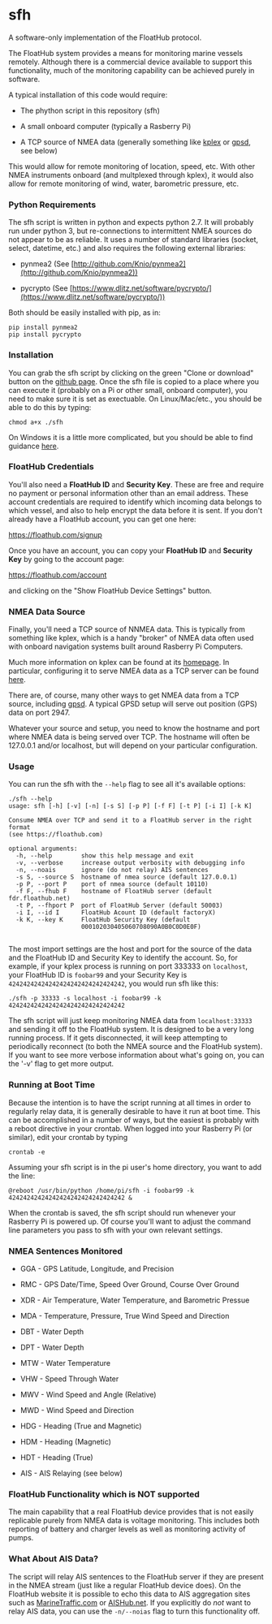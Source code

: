 # sfh
A software-only implementation of the FloatHub protocol.

The FloatHub system provides a means for monitoring marine vessels remotely.
Although there is a commercial device available to support this
functionality, much of the monitoring capability can be achieved purely
in software. 

A typical installation of this code would require:

  * The phython script in this repository (sfh)

  * A small onboard computer (typically a Rasberry Pi)

  * A TCP source of NMEA data (generally something like [kplex](http://www.stripydog.com/kplex/) or [gpsd](http://catb.org/gpsd/), see below)

This would allow for remote monitoring of location, speed, etc. With other
NMEA instruments onboard (and multplexed through kplex), it would also allow
for remote monitoring of wind, water, barometric pressure, etc.

### Python Requirements 

The sfh script is written in python and expects python 2.7.  It will
probably run under python 3, but re-connections to intermittent NMEA sources
do not appear to be as reliable.  It uses a number of standard libraries
(socket, select, datetime, etc.) and also requires the following external
libraries:

  * pynmea2 (See [http://github.com/Knio/pynmea2](http://github.com/Knio/pynmea2))

  * pycrypto (See [https://www.dlitz.net/software/pycrypto/](https://www.dlitz.net/software/pycrypto/))

Both should be easily installed with pip, as in:

```
pip install pynmea2
pip install pycrypto
```

### Installation

You can grab the sfh script by clicking on the green "Clone or download"
button on the [github page](https://github.com/floathub/sfh).  Once the sfh
file is copied to a place where you can execute it (probably on a Pi or
other small, onboard computer), you need to make sure it is set as
exectuable.  On Linux/Mac/etc., you should be able to do this by typing:

```
chmod a+x ./sfh
```

On Windows it is a little more complicated, but you should be able to find
guidance [here](https://docs.python.org/3/faq/windows.html). 


### FloatHub Credentials

You'll also need a **FloatHub ID** and **Security Key**. These are free and
require no payment or personal information other than an email address.
These account credentials are required to identify which incoming data
belongs to which vessel, and also to help encrypt the data before it is
sent. If you don't already have a FloatHub account, you can get one here:

  https://floathub.com/signup

Once you have an account, you can copy your **FloatHub ID** 
and **Security Key** by going to the account page:

  https://floathub.com/account

and clicking on the "Show FloatHub Device Settings" button. 

### NMEA Data Source

Finally, you'll need a TCP source of NNMEA data. This is typically from
something like kplex, which is a handy "broker" of NMEA data often used
with onboard navigation systems built around Rasberry Pi Computers. 

Much more information on kplex can be found at its [homepage](http://www.stripydog.com/kplex/).
In particular, configuring it to serve NMEA data as a TCP server can be
found [here](http://www.stripydog.com/kplex/configuration.html#tcp).

There are, of course, many other ways to get NMEA data from a TCP source,
including [gpsd](http://catb.org/gpsd/). A typical GPSD setup will serve out
position (GPS) data on port 2947.

Whatever your source and setup, you need to know the hostname and port where
NMEA data is being served over TCP.  The hostname will often be 127.0.0.1
and/or localhost, but will depend on your particular configuration.

### Usage

You can run the sfh with the `--help` flag to see all it's available
options:

```
./sfh --help
usage: sfh [-h] [-v] [-n] [-s S] [-p P] [-f F] [-t P] [-i I] [-k K]

Consume NMEA over TCP and send it to a FloatHub server in the right format
(see https://floathub.com)

optional arguments:
  -h, --help        show this help message and exit
  -v, --verbose     increase output verbosity with debugging info
  -n, --noais       ignore (do not relay) AIS sentences
  -s S, --source S  hostname of nmea source (default 127.0.0.1)
  -p P, --port P    port of nmea source (default 10110)
  -f F, --fhub F    hostname of FloatHub server (default fdr.floathub.net)
  -t P, --fhport P  port of FloatHub Server (default 50003)
  -i I, --id I      FloatHub Acount ID (default factoryX)
  -k K, --key K     FloatHub Security Key (default
                    000102030405060708090A0B0C0D0E0F)


```

The most import settings are the host and port for the source of the data and
the FloatHub ID and Security Key to identify the account. So, for example, if your
kplex process is running on port 333333 on `localhost`, your FloatHub ID is
`foobar99` and your Security Key is `42424242424242424242424242424242`, you
would run sfh like this:

```
./sfh -p 33333 -s localhost -i foobar99 -k 42424242424242424242424242424242
```

The sfh script will just keep monitoring NMEA data from `localhost:33333`
and sending it off to the FloatHub system.  It is designed to be a very long
running process. If it gets disconnected, it will keep attempting to
periodically reconnect (to both the NMEA source and the FloatHub system). 
If you want to see more verbose information about what's going on, you can
the '-v' flag to get more output.

### Running at Boot Time

Because the intention is to have the script running at all times in order to
regularly relay data, it is generally desirable to have it run at boot time. This can
be accomplished in a  number of ways, but the easiest is probably with a
reboot directive in your crontab. When logged into your Rasberry Pi (or
similar), edit your crontab by typing

```
crontab -e
```

Assuming your sfh script is in the pi user's home directory, you want to add
the line:

```
@reboot /usr/bin/python /home/pi/sfh -i foobar99 -k 42424242424242424242424242424242 &
```

When the crontab is saved, the sfh script should run whenever your Rasberry
Pi is powered up. Of course you'll want to adjust the command line
parameters you pass to sfh with your own relevant settings.
 

### NMEA Sentences Monitored

  * GGA - GPS Latitude, Longitude, and Precision

  * RMC - GPS Date/Time, Speed Over Ground, Course Over Ground

  * XDR - Air Temperature, Water Temperature, and Barometric Pressue

  * MDA - Temperature, Pressure, True Wind Speed and Direction

  * DBT - Water Depth

  * DPT - Water Depth

  * MTW - Water Temperature

  * VHW - Speed Through Water

  * MWV - Wind Speed and Angle (Relative)

  * MWD - Wind Speed and Direction

  * HDG - Heading (True and Magnetic)

  * HDM - Heading (Magnetic)

  * HDT - Heading (True)

  * AIS - AIS Relaying (see below)

### FloatHub Functionality which is NOT supported

The main capability that a real FloatHub device provides that is not easily
replicable purely from NMEA data is voltage monitoring. This includes both
reporting of battery and charger levels as well as monitoring activity of
pumps. 

### What About AIS Data?

The script will relay AIS sentences to the FloatHub server if they are
present in the NMEA stream (just like a regular FloatHub device does). On
the FloatHub website it is possible to echo this data to AIS aggregation
sites such as 
[MarineTraffic.com](https://www.marinetraffic.com/)
or 
[AISHub.net](http://www.aishub.net).
If you explicitly do *not* want to relay AIS data, you can use the
`-n/--noias` flag to turn this functionality off. 
